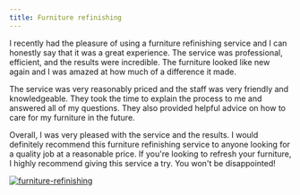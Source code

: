 ```yaml
---
title: Furniture refinishing
---
```


I recently had the pleasure of using a furniture refinishing service and I can honestly say that it was a great experience. The service was professional, efficient, and the results were incredible. The furniture looked like new again and I was amazed at how much of a difference it made.

The service was very reasonably priced and the staff was very friendly and knowledgeable. They took the time to explain the process to me and answered all of my questions. They also provided helpful advice on how to care for my furniture in the future.

Overall, I was very pleased with the service and the results. I would definitely recommend this furniture refinishing service to anyone looking for a quality job at a reasonable price. If you're looking to refresh your furniture, I highly recommend giving this service a try. You won't be disappointed!

[![furniture-refinishing](<https://dabuttonfactory.com/button.png?t=CHECK+SERVICE&f=Noto+Sans-Bold&ts=26&tc=fff&hp=45&vp=20&c=11&bgt=unicolored&bgc=4bd42f>)](<https://londonexpertfinder.com/link>)